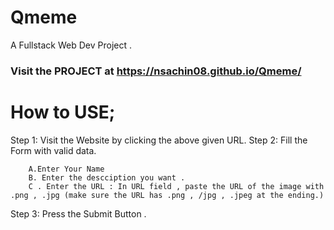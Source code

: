 # Qmeme
A Fullstack Web Dev Project .

### Visit the PROJECT at https://nsachin08.github.io/Qmeme/

# How to USE;

Step 1: Visit the Website by clicking the above given URL.
Step 2: Fill the Form with valid data.
        
        A.Enter Your Name 
        B. Enter the descciption you want .
        C . Enter the URL : In URL field , paste the URL of the image with .png , .jpg (make sure the URL has .png , /jpg , .jpeg at the ending.)
Step 3: Press the Submit Button .
